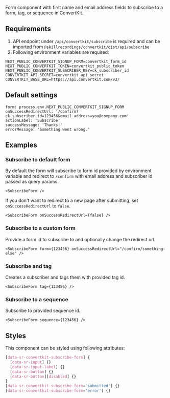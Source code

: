 Form component with first name and email address fields to subscribe to a form, tag, or sequence in ConvertKit.

## Requirements

1. API endpoint under `/api/convertkit/subscribe` is required and can be imported from `@skillrecordings/convertkit/dist/api/subscribe`
2. Following environment variables are required:
```env
NEXT_PUBLIC_CONVERTKIT_SIGNUP_FORM=convertkit_form_id
NEXT_PUBLIC_CONVERTKIT_TOKEN=convertkit_public_token
NEXT_PUBLIC_CONVERTKIT_SUBSCRIBER_KEY=ck_subscriber_id
CONVERTKIT_API_SECRET=convertkit_api_secret
CONVERTKIT_BASE_URL=https://api.convertkit.com/v3/
```

## Default settings

```tsx
form: process.env.NEXT_PUBLIC_CONVERTKIT_SIGNUP_FORM
onSuccessRedirectUrl: '/confirm?ck_subscriber_id=123456&email_address=you@company.com'
actionLabel: 'Subscribe'
successMessage: 'Thanks!'
errorMessage: 'Something went wrong.'
```

## Examples

### Subscribe to default form

By default the form will subscribe to form id provided by environment variable and redirect to `/confirm` with email address and subscriber id passed as query params.

```tsx
<SubscribeForm />
```

If you don't want to redirect to a new page after submitting, set `onSuccessRedirectUrl` to `false`.

```tsx
<SubscribeForm onSuccessRedirectUrl={false} />
```

### Subscribe to a custom form

Provide a form id to subscribe to and optionally change the redirect url.

```tsx
<SubscribeForm form={123456} onSuccessRedirectUrl="/confirm/something-else" />
```

### Subscribe and tag

Creates a subscriber and tags them with provided tag id.

```tsx
<SubscribeForm tag={123456} />
```

### Subscribe to a sequence

Subscribe to provided sequence id.

```tsx
<SubscribeForm sequence={123456} />
```

## Styles

This component can be styled using following attributes:

```scss
[data-sr-convertkit-subscribe-form] {
  [data-sr-input] {}
  [data-sr-input-label] {}
  [data-sr-button] {}
  [data-sr-button][disabled] {}
}
[data-sr-convertkit-subscribe-form='submitted'] {}
[data-sr-convertkit-subscribe-form='error'] {}
```